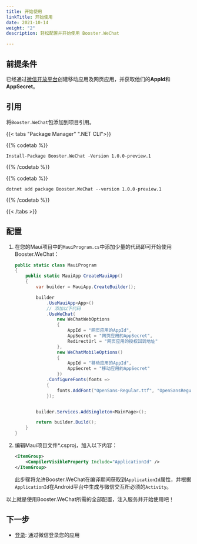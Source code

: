 ```yaml
---
title: 开始使用
linkTitle: 开始使用
date: 2021-10-14
weight: "2"
description: 轻松配置并开始使用 Booster.WeChat

---
```

## 前提条件

已经通过<a href="https://open.weixin.qq.com/cgi-bin/index?t=home/index&lang=zh_CN" target="_blank">微信开放平台</a>创建移动应用及网页应用，并获取他们的**AppId**和**AppSecret**。

## 引用

将`Booster.WeChat`包添加到项目引用。

{{< tabs "Package Manager" ".NET CLI">}}

{{% codetab %}}

    Install-Package Booster.WeChat -Version 1.0.0-preview.1

{{% /codetab %}}

{{% codetab %}}

    dotnet add package Booster.WeChat --version 1.0.0-preview.1

{{% /codetab %}}

{{< /tabs >}}

## 配置

1. 在您的Maui项目中的`MauiProgram.cs`中添加少量的代码即可开始使用Booster.WeChat：

   ```C#
   public static class MauiProgram
   {
       public static MauiApp CreateMauiApp()
       {
           var builder = MauiApp.CreateBuilder();
   
           builder
               .UseMauiApp<App>()
               // 添加以下代码
               .UseWeChat(
                   new WeChatWebOptions
                   {
                       AppId = "网页应用的AppId",
                       AppSecret = "网页应用的AppSecret",
                       RedirectUrl = "网页应用的授权回调地址"
                   },
                   new WeChatMobileOptions()
                   {
                       AppId = "移动应用的AppId",
                       AppSecret = "移动应用的AppSecret"
                   })
               .ConfigureFonts(fonts =>
               {
                   fonts.AddFont("OpenSans-Regular.ttf", "OpenSansRegular");
               });
   
   
           builder.Services.AddSingleton<MainPage>();
   
           return builder.Build();
       }
   }
   ```
2. 编辑Maui项目文件*.csproj，加入以下内容：

   ``` xml
   <ItemGroup>
       <CompilerVisibleProperty Include="ApplicationId" />
   </ItemGroup>
   ```

   此步骤将允许Booster.WeChat在编译期间获取到`ApplicationId`属性，并根据`ApplicationId`在Android平台中生成与微信交互所必须的`Activity`。

以上就是使用Booster.WeChat所需的全部配置，注入服务并开始使用吧！

## 下一步

* [登录](/docs/wechat/login/): 通过微信登录您的应用